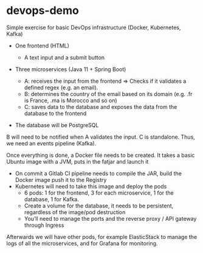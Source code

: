 # devops-demo
Simple exercise for basic DevOps infrastructure (Docker, Kubernetes, Kafka)

* One frontend (HTML)
  * A text input and a submit button
  
* Three microservices (Java 11 + Spring Boot)
  *	A: receives the input from the frontend => Checks if it validates a defined regex (e.g. an email).
  *	B: determines the country of the email based on its domain (e.g. .fr is France, .ma is Morocco and so on)
  *	C: saves data to the database and exposes the data from the database to the frontend

* The database will be PostgreSQL

B will need to be notified when A validates the input. C is standalone. Thus, we need an events pipeline (Kafka).

Once everything is done, a Docker file needs to be created. It takes a basic Ubuntu image with a JVM, puts in the fatjar and launch it

* On commit a Gitlab CI pipeline needs to compile the JAR, build the Docker image push it to the Registry
* Kubernetes will need to take this image and deploy the pods
  * 6 pods: 1 for the frontend, 3 for each microservice, 1 for the database, 1 for Kafka.
  * Create a volume for the database, it needs to be persistent, regardless of the image/pod destruction
  * You’ll need to manage the ports and the reverse proxy / API gateway through Ingress

Afterwards we will have other pods, for example ElasticStack to manage the logs of all the microservices, and for Grafana for monitoring.
